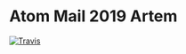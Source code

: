 # Atom Mail 2019 Artem
[![Travis][build-badge]][build]

[build-badge]: https://img.shields.io/travis/aeroshev/2019-2-Atom-Frontend-A-Eroshev/master.png?style=flat-square
[build]: https://travis-ci.com/aeroshev/2019-2-Atom-Frontend-A-Eroshev

